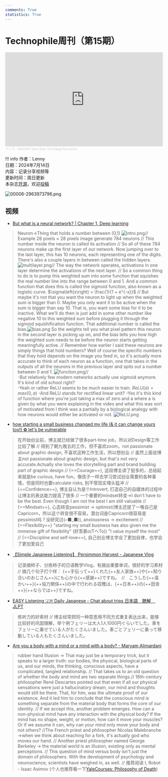 ```yaml
---
comments: True
statistics: True
---
```


# Technophile周刊（第15期）

<iframe width="100%" height="300" scrolling="no" frameborder="no" allow="autoplay" src="https://w.soundcloud.com/player/?url=https%3A//api.soundcloud.com/tracks/494483715&color=%23ff5500&auto_play=false&hide_related=false&show_comments=true&show_user=true&show_reposts=false&show_teaser=true&visual=true"></iframe><div style="font-size: 10px; color: #cccccc;line-break: anywhere;word-break: normal;overflow: hidden;white-space: nowrap;text-overflow: ellipsis; font-family: Interstate,Lucida Grande,Lucida Sans Unicode,Lucida Sans,Garuda,Verdana,Tahoma,sans-serif;font-weight: 100;"><a href="https://soundcloud.com/brella-n-i" title="ブレラ" target="_blank" style="color: #cccccc; text-decoration: none;">ブレラ</a> · <a href="https://soundcloud.com/brella-n-i/sakura-tears-feat-kie-katagi" title="SAKURA Tears (feat. Kie Katagi from jizue)" target="_blank" style="color: #cccccc; text-decoration: none;">SAKURA Tears (feat. Kie Katagi from jizue)</a></div>

!!! info
    作者：Lenny<br>
    日期：2024年7月14日<br>
    内容：记录分享视频等<br>
    更新时间：周日更新<br>
    本杂志[开源](https://github.com/LennyChenLaw/Weekly)，欢迎[投稿](https://github.com/LennyChenLaw/Weekly/issues)


![00006-2963973796.png](https://s2.loli.net/2024/11/07/smkzgPU6AdOXQE4.png)

## 视频
+ [But what is a neural network? | Chapter 1, Deep learning](https://www.youtube.com/watch?v=aircAruvnKk)
>Neuron->Thing that holds a number between (0,1) ![intro.png](https://s2.loli.net/2024/11/07/lhHICS9jXGxZoKp.png)// Example 28 pixels × 28 pixels image generate 784 neurons // This number inside the neuron is called its activation // So all of these 784 neurons make up the first layer of our network. Now jumping over to the last layer, this has 10 neurons, each representing one of the digits. There's also a couple layers in between called the hidden layers. ![multilayer.png](https://s2.loli.net/2024/11/07/RunWghyU2Ez6o8T.png)// The way the network operates, activations in one layer determine the activations of the next layer. // So a common thing to do is to pump this weighted sum into some function that squishes the real number line into the range between 0 and 1. And a common function that does this is called the sigmoid function, also known as a logistic curve. $\sigma\left(x\right) = \frac{1}{1 + e^{-x}}$ // But maybe it's not that you want the neuron to light up when the weighted sum is bigger than 0. Maybe you only want it to be active when the sum is bigger than say 10. That is, you want some bias for it to be inactive. What we'll do then is just add in some other number like negative 10 to this weighted sum before plugging it through the sigmoid squishification function. That additional number is called the bias.![bias.png](https://s2.loli.net/2024/11/07/fCMFq9QneHAoi6y.png) So the weights tell you what pixel pattern this neuron in the second layer is picking up on, and the bias tells you how high the weighted sum needs to be before the neuron starts getting meaningfully active. // Remember how earlier I said these neurons are simply things that hold numbers? Well of course the specific numbers that they hold depends on the image you feed in, so it's actually more accurate to think of each neuron as a function, one that takes in the outputs of all the neurons in the previous layer and spits out a number between 0 and 1. ![function.png](https://s2.loli.net/2024/11/07/SMCxZIsETf94X68.png)// <br> 
-But relatively few modern networks actually use sigmoid anymore. It's kind of old school right? <br>
-Yeah or rather ReLU seems to be much easier to train. $ReLU\left(a\right) = max\left(0, a\right)$
-And ReLU stands for rectified linear unit?
-Yes it's this kind of function where you're just taking a max of zero and a where a is given by what you were explaining in the video and what this was sort of motivated from I think was a partially by a biological analogy with how neurons would either be activated or not. ![ReLU.png](https://s2.loli.net/2024/11/07/NtkJxgo45ZbXqd8.png)

+ [how starting a small business changed my life (& it can change yours too!) ✿ let's be vulnerable](https://www.youtube.com/watch?v=VkZsD17Axks)
>在开始创业前，博主就已经做了很多part-time job，所以对Design等工作比较了解 // 得到了朝九晚五的工作，但不喜欢zoom，not passionate about graphic design, 不喜欢这种工作生活，所以想创业 // 虽然上面说博主not passionate about graphic design, but that's not very accurate.Actually she loves the storytelling part and brand building part of graphic design // {==Courage==}, 这段博主讲了挺多的，总结起来就是be curious, have fun，像孩子一样去学习尝试创业需要的各种事情，但是同时也要calculate risks, 别不管现实埋头猛冲 // {==Confidence==}, 博主自认为是个Introvert, 打造自己的自媒体的过程中让博主的表达能力提高了很多 // 一个重要的mindset转变->I don't have to be the best. Even though I am not the best I am still valuable // {==Mindset==}, 心态转变pessimist -> optimist(博主还提了一嘴自己是Capricorn，所以这个转变很不容易，潜台词是Capricorn很容易是pessimist吗？没研究过(⌐■_■)), anxiousness -> excitement // {==Flexibility==} "starting my small business has also given me the immense gift of flexibility" (好羡慕o(TヘTo)) "I value myself the most" // {==Discipline and self-love==}, 自己创业博主学会了更加自律，也学会了更加爱自己

+ [【Simple Japanese Listening】 Persimmon Harvest - Japanese Vlog](https://www.youtube.com/watch?v=4JPydWHuhfI)
>记录摘柿子、分拣柿子的日语教学Vlog，有摘出重要单词，很好的学习素材 // 摘几个句子打个样： {++手伝って++}くれた{++友人家族++}や{++知り合いのおじさん++}にも心から{++感謝++}ですね。　//　こうした{++温かい++}{++協力関係++}の中で行われる収穫は、{++日本++}の{++田舎++}{++ならでは++}ですね。


+ [EASY Listening 🇯🇵 Daily Japanese - Chat about trips 日本語　聴解　JLPT](https://www.youtube.com/watch?v=AioQtuw8ZDo)
>练听力的好素材 // 博主经常把同一种意思用不同方式重复表达出来，能够比较好的巩固理解，举个例フェリーは大人1人1000円ぐらいでした。車をフェリーに乗せている人がたくさんいました。車ごとフェリーに乗って移動している人もたくさんいました。


+ [Are you a body with a mind or a mind with a body? - Maryam Alimardani](https://www.youtube.com/watch?v=ILDy6kYU-xQ)
>rubber hand Illusion -> That may just be a temporary trick, but it speaks to a larger truth: our bodies, the physical, biological parts of us, and our minds, the thinking, conscious aspects, have a complicated, tangled relationship. // That takes us to an old question of whether the body and mind are two separate things.// 16th-century philosopher René Descartes pointed out that even if all our physical sensations were just a hallucinatory dream, our mind and thoughts would still be there. That, for him, was the ultimate proof of our existence. And it led him to conclude that the conscious mind is something separate from the material body that forms the core of our identity. // If we accept this, another problem emerges. How can a non-physical mind have any interaction with the physical body? If the mind has no shape, weight, or motion, how can it move your muscles? Or if we assume it can, why can your mind only move your body and not others? //The French priest and philosopher Nicolas Malebranche ->when we think about reaching for a fork, it's actually god who moves our hand. // Another priest philosopher named George Berkeley -> the material world is an illusion, existing only as mental perceptions. // This question of mind versus body isn't just the domain of philosophers. With the development of psychology and neuroscience, scientists have weighed in, as well. // 推荐阅读 I, Robot - Isaac Asimov (个人也推荐看一下[YaleCourses: Philosophy of Death](https://www.youtube.com/watch?v=p2J7wSuFRl8&list=PLE0D425F951001F57))







